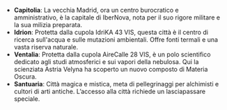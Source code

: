 
- **Capitolia**: La vecchia Madrid, ora un centro burocratico e amministrativo, è la capitale di IberNova, nota per il suo rigore militare e la sua milizia preparata.
- **Idrion**: Protetta dalla cupola IdriKA 43 VIS, questa città è il centro di ricerca sull'acqua e sulle mutazioni ambientali. Offre fonti termali e una vasta riserva naturale.
- **Ventalia**: Protetta dalla cupola AireCalle 28 VIS, è un polo scientifico dedicato agli studi atmosferici e sui vapori della nebulosa. Qui la scienziata Astria Velyna ha scoperto un nuovo composto di Materia Oscura.
- **Santuaria**: Città magica e mistica, meta di pellegrinaggi per alchimisti e cultori di arti antiche. L’accesso alla città richiede un lasciapassare speciale.